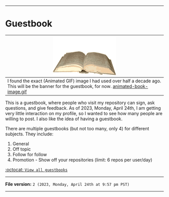 

***

# Guestbook

| ![animated-book-image.gif](/animated-book-image.gif) |
|---|
| I found the exact (Animated GIF) image I had used over half a decade ago. This will be the banner for the guestbook, for now. [animated-book-image.gif](/animated-book-image.gif) |

This is a guestbook, where people who visit my repository can sign, ask questions, and give feedback. As of 2023, Monday, April 24th, I am getting very little interaction on my profile, so I wanted to see how many people are willing to post. I also like the idea of having a guestbook.

There are multiple guestbooks (but not too many, only 4) for different subjects. They include:

1. General
2. Off topic
3. Follow for follow
4. Promotion - Show off your repositories (limit: 6 repos per user/day)

[:octocat: `View all guestbooks`](https://github.com/seanpm2001/Guestbook/discussions/)

***

**File version:** `2 (2023, Monday, April 24th at 9:57 pm PST)`

***
